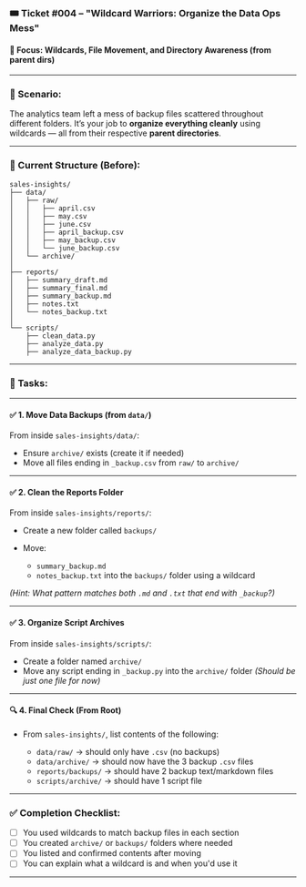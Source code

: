 
### 🎟️ Ticket #004 – **"Wildcard Warriors: Organize the Data Ops Mess"**

#### 🔧 Focus: Wildcards, File Movement, and Directory Awareness (from parent dirs)

---

### 🧠 Scenario:

The analytics team left a mess of backup files scattered throughout different folders. It’s your job to **organize everything cleanly** using wildcards — all from their respective **parent directories**.

---

### 📂 Current Structure (Before):

```
sales-insights/
├── data/
│   ├── raw/
│   │   ├── april.csv
│   │   ├── may.csv
│   │   ├── june.csv
│   │   ├── april_backup.csv
│   │   ├── may_backup.csv
│   │   └── june_backup.csv
│   └── archive/
│
├── reports/
│   ├── summary_draft.md
│   ├── summary_final.md
│   ├── summary_backup.md
│   ├── notes.txt
│   └── notes_backup.txt
│
└── scripts/
    ├── clean_data.py
    ├── analyze_data.py
    ├── analyze_data_backup.py
```

---

### 📝 Tasks:

---

#### ✅ **1. Move Data Backups (from `data/`)**

From inside `sales-insights/data/`:

* Ensure `archive/` exists (create it if needed)
* Move all files ending in `_backup.csv` from `raw/` to `archive/`

---

#### ✅ **2. Clean the Reports Folder**

From inside `sales-insights/reports/`:

* Create a new folder called `backups/`
* Move:

  * `summary_backup.md`
  * `notes_backup.txt`
    into the `backups/` folder using a wildcard

*(Hint: What pattern matches both `.md` and `.txt` that end with `_backup`?)*

---

#### ✅ **3. Organize Script Archives**

From inside `sales-insights/scripts/`:

* Create a folder named `archive/`
* Move any script ending in `_backup.py` into the `archive/` folder
  *(Should be just one file for now)*

---

#### 🔍 **4. Final Check (From Root)**

* From `sales-insights/`, list contents of the following:

  * `data/raw/` → should only have `.csv` (no backups)
  * `data/archive/` → should now have the 3 backup `.csv` files
  * `reports/backups/` → should have 2 backup text/markdown files
  * `scripts/archive/` → should have 1 script file

---

### ✅ Completion Checklist:

* [ ] You used wildcards to match backup files in each section
* [ ] You created `archive/` or `backups/` folders where needed
* [ ] You listed and confirmed contents after moving
* [ ] You can explain what a wildcard is and when you'd use it

---

